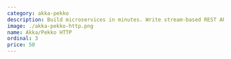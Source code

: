 ```yaml
---
category: akka-pekko
description: Build microservices in minutes. Write stream-based REST APIs, backends and microservices, send and receive JSON auto-magically, all with a powerful server DSL.
image: ./akka-pekko-http.png
name: Akka/Pekko HTTP
ordinal: 3
price: 50
---
```


